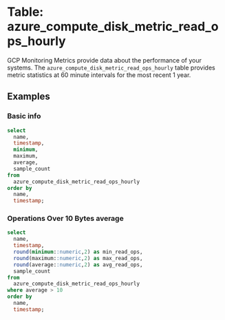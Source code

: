 # Table: azure_compute_disk_metric_read_ops_hourly

GCP Monitoring Metrics provide data about the performance of your systems. The `azure_compute_disk_metric_read_ops_hourly` table provides metric statistics at 60 minute intervals for the most recent 1 year.

## Examples

### Basic info

```sql
select
  name,
  timestamp,
  minimum,
  maximum,
  average,
  sample_count
from
  azure_compute_disk_metric_read_ops_hourly
order by
  name,
  timestamp;
```

### Operations Over 10 Bytes average

```sql
select
  name,
  timestamp,
  round(minimum::numeric,2) as min_read_ops,
  round(maximum::numeric,2) as max_read_ops,
  round(average::numeric,2) as avg_read_ops,
  sample_count
from
  azure_compute_disk_metric_read_ops_hourly
where average > 10
order by
  name,
  timestamp;
```

